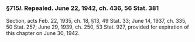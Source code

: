 ### §715*l*. Repealed. June 22, 1942, ch. 436, 56 Stat. 381 ###

Section, acts Feb. 22, 1935, ch. 18, §13, 49 Stat. 33; June 14, 1937, ch. 335, 50 Stat. 257; June 29, 1939, ch. 250, 53 Stat. 927, provided for expiration of this chapter on June 30, 1942.